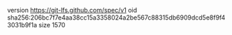version https://git-lfs.github.com/spec/v1
oid sha256:206bc7f7e4aa38cc15a3358024a2be567c88315db6909dcd5e8f9f43031b9f1a
size 1570
